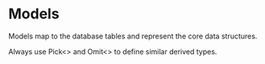 # Models

Models map to the database tables and represent the core data structures.

Always use Pick<> and Omit<> to define similar derived types.
